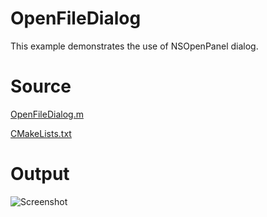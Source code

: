 # OpenFileDialog

This example demonstrates the use of NSOpenPanel dialog.

# Source

[OpenFileDialog.m](./OpenFileDialog.m)

[CMakeLists.txt](./CMakeLists.txt)

# Output

![Screenshot](../../docs/Pictures/OpenFileDialog.png)
